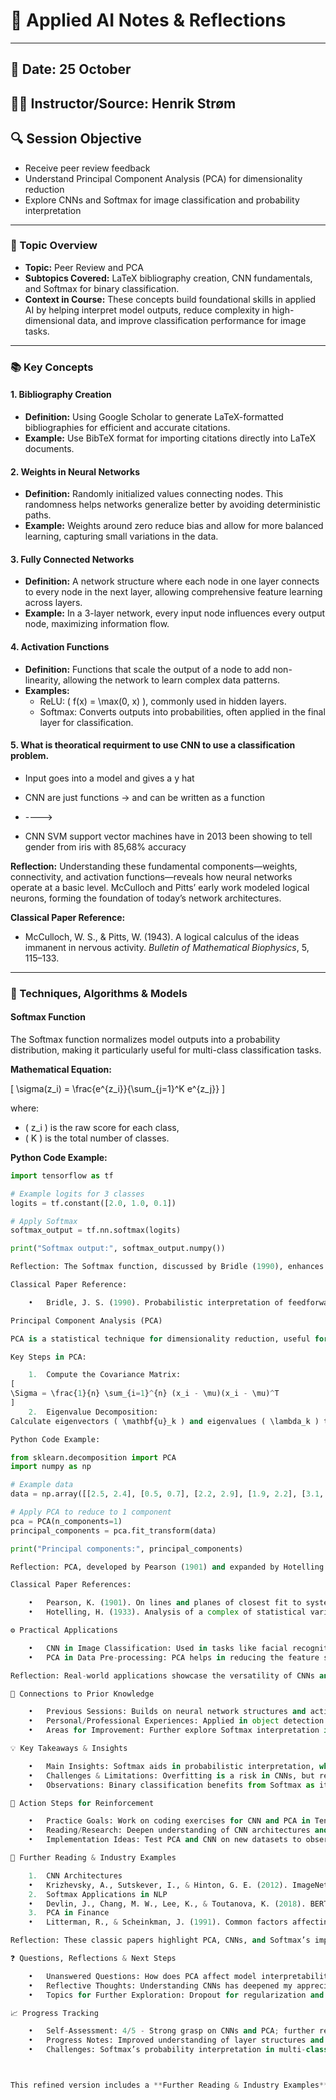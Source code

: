 



# 📓 Applied AI Notes & Reflections

---

## 📅 Date:  25 October
## 🧑‍🏫 Instructor/Source:  Henrik Strøm 
## 🔍 Session Objective  
- Receive peer review feedback  
- Understand Principal Component Analysis (PCA) for dimensionality reduction  
- Explore CNNs and Softmax for image classification and probability interpretation

---

### 📝 Topic Overview
- **Topic:** Peer Review and PCA
- **Subtopics Covered:** LaTeX bibliography creation, CNN fundamentals, and Softmax for binary classification.
- **Context in Course:** These concepts build foundational skills in applied AI by helping interpret model outputs, reduce complexity in high-dimensional data, and improve classification performance for image tasks.

---

### 📚 Key Concepts

#### 1. Bibliography Creation
- **Definition:** Using Google Scholar to generate LaTeX-formatted bibliographies for efficient and accurate citations.
- **Example:** Use BibTeX format for importing citations directly into LaTeX documents.

#### 2. Weights in Neural Networks
- **Definition:** Randomly initialized values connecting nodes. This randomness helps networks generalize better by avoiding deterministic paths.
- **Example:** Weights around zero reduce bias and allow for more balanced learning, capturing small variations in the data.

#### 3. Fully Connected Networks
- **Definition:** A network structure where each node in one layer connects to every node in the next layer, allowing comprehensive feature learning across layers.
- **Example:** In a 3-layer network, every input node influences every output node, maximizing information flow.

#### 4. Activation Functions
- **Definition:** Functions that scale the output of a node to add non-linearity, allowing the network to learn complex data patterns.
- **Examples:** 
  - ReLU: \( f(x) = \max(0, x) \), commonly used in hidden layers.
  - Softmax: Converts outputs into probabilities, often applied in the final layer for classification.
 
#### 5. What is theoratical requirment to use CNN to use a classification problem. 

 - Input goes into a model and gives a y hat
 - CNN are just functions -> and can be written as a function
 - ---->

 - CNN SVM support vector machines have in 2013 been showing to tell gender from iris with 85,68% accuracy 



**Reflection:** Understanding these fundamental components—weights, connectivity, and activation functions—reveals how neural networks operate at a basic level. McCulloch and Pitts’ early work modeled logical neurons, forming the foundation of today’s network architectures.

**Classical Paper Reference:**  
- McCulloch, W. S., & Pitts, W. (1943). A logical calculus of the ideas immanent in nervous activity. *Bulletin of Mathematical Biophysics*, 5, 115–133.

---

### 🧠 Techniques, Algorithms & Models

#### Softmax Function
The Softmax function normalizes model outputs into a probability distribution, making it particularly useful for multi-class classification tasks.

**Mathematical Equation:**

\[
\sigma(z_i) = \frac{e^{z_i}}{\sum_{j=1}^K e^{z_j}}
\]

where:
- \( z_i \) is the raw score for each class,
- \( K \) is the total number of classes.

**Python Code Example:**

```python
import tensorflow as tf

# Example logits for 3 classes
logits = tf.constant([2.0, 1.0, 0.1])

# Apply Softmax
softmax_output = tf.nn.softmax(logits)

print("Softmax output:", softmax_output.numpy())

Reflection: The Softmax function, discussed by Bridle (1990), enhances our ability to interpret neural network outputs by framing them as probabilities. This is crucial in tasks like image classification, where we need confidence measures for each class.

Classical Paper Reference:

	•	Bridle, J. S. (1990). Probabilistic interpretation of feedforward classification network outputs. Neurocomputing, 227-236.

Principal Component Analysis (PCA)

PCA is a statistical technique for dimensionality reduction, useful for simplifying large datasets by focusing on the main variance directions.

Key Steps in PCA:

	1.	Compute the Covariance Matrix:
[
\Sigma = \frac{1}{n} \sum_{i=1}^{n} (x_i - \mu)(x_i - \mu)^T
]
	2.	Eigenvalue Decomposition:
Calculate eigenvectors ( \mathbf{u}_k ) and eigenvalues ( \lambda_k ) to find principal components.

Python Code Example:

from sklearn.decomposition import PCA
import numpy as np

# Example data
data = np.array([[2.5, 2.4], [0.5, 0.7], [2.2, 2.9], [1.9, 2.2], [3.1, 3.0]])

# Apply PCA to reduce to 1 component
pca = PCA(n_components=1)
principal_components = pca.fit_transform(data)

print("Principal components:", principal_components)

Reflection: PCA, developed by Pearson (1901) and expanded by Hotelling (1933), remains a core tool for data pre-processing. It simplifies models by retaining key information, improving efficiency without sacrificing accuracy.

Classical Paper References:

	•	Pearson, K. (1901). On lines and planes of closest fit to systems of points in space. Philosophical Magazine, 2(11), 559–572.
	•	Hotelling, H. (1933). Analysis of a complex of statistical variables into principal components. Journal of Educational Psychology, 24(6), 417.

⚙️ Practical Applications

	•	CNN in Image Classification: Used in tasks like facial recognition, self-driving cars, and medical imaging to detect patterns in image data.
	•	PCA in Data Pre-processing: PCA helps in reducing the feature space for complex datasets, enhancing the efficiency of algorithms without significant loss of information.

Reflection: Real-world applications showcase the versatility of CNNs and PCA. For instance, PCA is widely used in finance to analyze time series data, while CNNs have become industry standards for visual recognition tasks.

🔄 Connections to Prior Knowledge

	•	Previous Sessions: Builds on neural network structures and activation functions.
	•	Personal/Professional Experiences: Applied in object detection projects and dimensionality reduction tasks.
	•	Areas for Improvement: Further explore Softmax interpretation in multi-class settings to strengthen understanding of output probabilities.

💡 Key Takeaways & Insights

	•	Main Insights: Softmax aids in probabilistic interpretation, while PCA and CNNs offer critical tools for dimensionality reduction and image classification.
	•	Challenges & Limitations: Overfitting is a risk in CNNs, but regularization can mitigate this. PCA may lose information if not applied carefully.
	•	Observations: Binary classification benefits from Softmax as it enhances interpretability by displaying clear confidence levels.

🎯 Action Steps for Reinforcement

	•	Practice Goals: Work on coding exercises for CNN and PCA in TensorFlow.
	•	Reading/Research: Deepen understanding of CNN architectures and Softmax applications in real-world settings.
	•	Implementation Ideas: Test PCA and CNN on new datasets to observe effects of dimensionality reduction and classification accuracy.

🧩 Further Reading & Industry Examples

	1.	CNN Architectures
	•	Krizhevsky, A., Sutskever, I., & Hinton, G. E. (2012). ImageNet classification with deep convolutional neural networks. Advances in Neural Information Processing Systems, 25, 1097-1105. This paper introduced AlexNet, a breakthrough in image classification, paving the way for CNN use in industries from tech to healthcare.
	2.	Softmax Applications in NLP
	•	Devlin, J., Chang, M. W., Lee, K., & Toutanova, K. (2018). BERT: Pre-training of deep bidirectional transformers for language understanding. arXiv preprint arXiv:1810.04805. BERT uses Softmax in its token classification tasks, an example of Softmax’s versatility beyond image classification.
	3.	PCA in Finance
	•	Litterman, R., & Scheinkman, J. (1991). Common factors affecting bond returns. Journal of Fixed Income, 1(1), 54–61. PCA simplifies financial data analysis by identifying dominant factors, improving trading and investment strategies.

Reflection: These classic papers highlight PCA, CNNs, and Softmax’s impact across industries, from technology to finance. Engaging with these studies enriches our understanding of AI’s versatility and emphasizes the importance of grounding new methods in established research.

❓ Questions, Reflections & Next Steps

	•	Unanswered Questions: How does PCA affect model interpretability when applied to very high-dimensional datasets?
	•	Reflective Thoughts: Understanding CNNs has deepened my appreciation for structured feature extraction’s role in AI.
	•	Topics for Further Exploration: Dropout for regularization and alternative activation functions like leaky ReLU.

📈 Progress Tracking

	•	Self-Assessment: 4/5 - Strong grasp on CNNs and PCA; further review on Softmax’s multi-class implications needed.
	•	Progress Notes: Improved understanding of layer structures and feature extraction.
	•	Challenges: Softmax’s probability interpretation in multi-class settings remains challenging.



This refined version includes a **Further Reading & Industry Examples** section, connecting concepts to real-world applications and foundational research, enhancing both theoretical and practical understanding.
